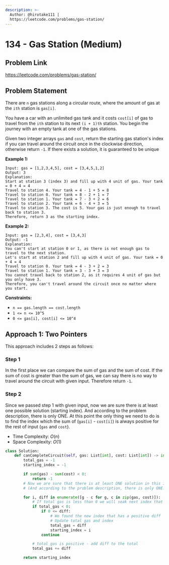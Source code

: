 ```yaml
---
description: >-
  Author: @hirotake111 |
  https://leetcode.com/problems/gas-station/
---
```


# 134 - Gas Station (Medium)

## Problem Link

https://leetcode.com/problems/gas-station/

## Problem Statement

There are `n` gas stations along a circular route, where the amount of gas at the `ith` station is `gas[i]`.

You have a car with an unlimited gas tank and it costs `cost[i]` of gas to travel from the `ith` station to its next `(i + 1)th` station. You begin the journey with an empty tank at one of the gas stations.

Given two integer arrays `gas` and `cost`, return the starting gas station's index if you can travel around the circuit once in the clockwise direction, otherwise return `-1`. If there exists a solution, it is guaranteed to be unique

**Example 1:**

```
Input: gas = [1,2,3,4,5], cost = [3,4,5,1,2]
Output: 3
Explanation:
Start at station 3 (index 3) and fill up with 4 unit of gas. Your tank = 0 + 4 = 4
Travel to station 4. Your tank = 4 - 1 + 5 = 8
Travel to station 0. Your tank = 8 - 2 + 1 = 7
Travel to station 1. Your tank = 7 - 3 + 2 = 6
Travel to station 2. Your tank = 6 - 4 + 3 = 5
Travel to station 3. The cost is 5. Your gas is just enough to travel back to station 3.
Therefore, return 3 as the starting index.
```

**Example 2:**

```
Input: gas = [2,3,4], cost = [3,4,3]
Output: -1
Explanation:
You can't start at station 0 or 1, as there is not enough gas to travel to the next station.
Let's start at station 2 and fill up with 4 unit of gas. Your tank = 0 + 4 = 4
Travel to station 0. Your tank = 4 - 3 + 2 = 3
Travel to station 1. Your tank = 3 - 3 + 3 = 3
You cannot travel back to station 2, as it requires 4 unit of gas but you only have 3.
Therefore, you can't travel around the circuit once no matter where you start.
```

**Constraints:**

- `n == gas.length == cost.length`
- `1 <= n <= 10^5`
- `0 <= gas[i], cost[i] <= 10^4`

## Approach 1: Two Pointers

This approach includes 2 steps as follows:

### Step 1

In the first place we can compare the sum of gas and the sum of cost. If the sum of cost is greater than the sum of gas, we can say there is no way to travel around the circuit with given input. Therefore return `-1`.

### Step 2

Since we passed step 1 with given input, now we are sure there is at least one possible solution (starting index). And according to the problem description, there is only ONE.
At this point the only thing we need to do is to find the index which the sum of (`gas[i]` - `cost[i]`) is always positive for the rest of input (`gas` and `cost`).

- Time Complexity: $O(n)$
- Space Complexity: $O(1)$

<Tabs>
<TabItem value="py" label="Python">
<SolutionAuthor name="@hirotake111"/>

```py
class Solution:
    def canCompleteCircuit(self, gas: List[int], cost: List[int]) -> int:
        total_gas = -1
        starting_index = -1

        if sum(gas) - sum(cost) < 0:
            return -1
        # Now we are sure that there is at least ONE solution in this input
        # (And according to the problem description, there is only ONE.)

        for i, diff in enumerate([g - c for g, c in zip(gas, cost)]):
            # If total gas is less than 0 we will seak next index that has a positive diff
            if total_gas < 0:
                if 0 <= diff:
                    # We found the new index that has a positive diff
                    # Update total gas and index
                    total_gas = diff
                    starting_index = i
                continue

            # total gas is positive - add diff to the total
            total_gas += diff

        return starting_index
```

</TabItem>
</Tabs>
